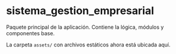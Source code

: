 # sistema_gestion_empresarial

Paquete principal de la aplicación. Contiene la lógica, módulos y componentes base.

La carpeta `assets/` con archivos estáticos ahora está ubicada aquí.
